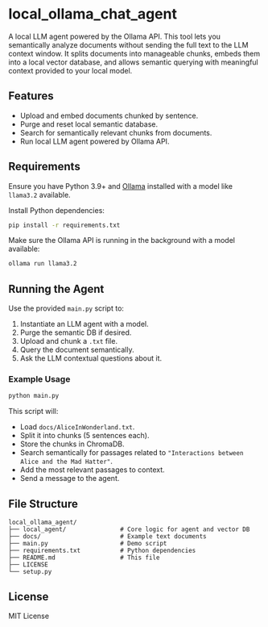 # local\_ollama_chat\_agent

A local LLM agent powered by the Ollama API. This tool lets you semantically analyze documents without sending the full text to the LLM context window. It splits documents into manageable chunks, embeds them into a local vector database, and allows semantic querying with meaningful context provided to your local model.

## Features

* Upload and embed documents chunked by sentence.
* Purge and reset local semantic database.
* Search for semantically relevant chunks from documents.
* Run local LLM agent powered by Ollama API.

## Requirements

Ensure you have Python 3.9+ and [Ollama](https://ollama.com/) installed with a model like `llama3.2` available.

Install Python dependencies:

```bash
pip install -r requirements.txt
```

Make sure the Ollama API is running in the background with a model available:

```bash
ollama run llama3.2
```

## Running the Agent

Use the provided `main.py` script to:

1. Instantiate an LLM agent with a model.
2. Purge the semantic DB if desired.
3. Upload and chunk a `.txt` file.
4. Query the document semantically.
5. Ask the LLM contextual questions about it.

### Example Usage

```bash
python main.py
```

This script will:

* Load `docs/AliceInWonderland.txt`.
* Split it into chunks (5 sentences each).
* Store the chunks in ChromaDB.
* Search semantically for passages related to `"Interactions between Alice and the Mad Hatter"`.
* Add the most relevant passages to context.
* Send a message to the agent.

## File Structure

```
local_ollama_agent/
├── local_agent/               # Core logic for agent and vector DB
├── docs/                      # Example text documents
├── main.py                    # Demo script
├── requirements.txt           # Python dependencies
├── README.md                  # This file
├── LICENSE
└── setup.py
```

## License

MIT License
